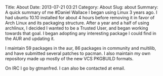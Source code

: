 Title: About
Date: 2013-07-21 03:21
Category: About
Slug: about
Summary:  A quick summary of me
#Daniel Wallace
I began using Linux 3 years ago.  I had ubuntu 10.10 installed for about 4
hours before removing it in favor of Arch Linux and its packaging structure.
After a year and a half of using archlinux, I decided I wanted to be a
Trusted User, and began working towards that goal.  I began adopting any
interesting package I could find in the AUR and updating it.

I maintain 59 packages in the aur, 86 packages in community and
multilib, and have submitted several patches to pacman.  I also
maintain my own repository made up mostly of the new VCS PKGBUILD formats.

On IRC I go by gtmanfred.  I can also be contacted at email.

